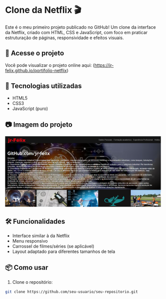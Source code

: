 # Clone da Netflix 🎬

Este é o meu primeiro projeto publicado no GitHub! Um clone da interface da Netflix, criado com HTML, CSS e JavaScript, com foco em praticar estruturação de páginas, responsividade e efeitos visuais.
## 🔗 Acesse o projeto

Você pode visualizar o projeto online aqui: (https://jr-felix.github.io/portifolio-netflix)

## 🚀 Tecnologias utilizadas

- HTML5
- CSS3
- JavaScript (puro)

## 📷 Imagem do projeto

![Screenshot do Clone da Netflix](https://github.com/jr-Felix/portifolio-netflix/blob/main/print%20netlfix.png)

## 🛠️ Funcionalidades

- Interface similar à da Netflix
- Menu responsivo
- Carrossel de filmes/séries (se aplicável)
- Layout adaptado para diferentes tamanhos de tela

## 📦 Como usar

1. Clone o repositório:
```bash
git clone https://github.com/seu-usuario/seu-repositorio.git
